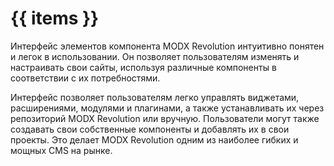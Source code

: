 # {{ items }}

Интерфейс элементов компонента MODX Revolution интуитивно понятен и легок в использовании. Он позволяет пользователям изменять и настраивать свои сайты, используя различные компоненты в соответствии с их потребностями.

Интерфейс позволяет пользователям легко управлять виджетами, расширениями, модулями и плагинами, а также устанавливать их через репозиторий MODX Revolution или вручную. Пользователи могут также создавать свои собственные компоненты и добавлять их в свои проекты. Это делает MODX Revolution одним из наиболее гибких и мощных CMS на рынке.
